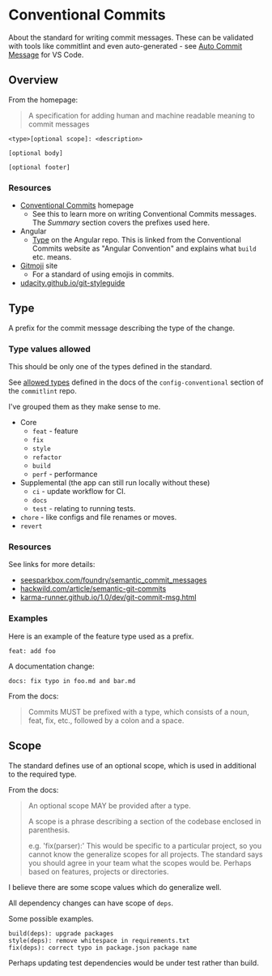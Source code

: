 # Conventional Commits

About the standard for writing commit messages. These can be validated with tools like commitlint and even auto-generated - see [Auto Commit Message](https://github.com/MichaelCurrin/auto-commit-msg) for VS Code.

<!-- TODO move out to another area -->

## Overview 

From the homepage:

> A specification for adding human and machine readable meaning to commit messages

```
<type>[optional scope]: <description>

[optional body]

[optional footer]
```

### Resources

- [Conventional Commits](https://www.conventionalcommits.org/) homepage
    - See this to learn more on writing Conventional Commits messages. The _Summary_ section covers the prefixes used here.
- Angular
   - [Type](https://github.com/angular/angular/blob/master/CONTRIBUTING.md#type) on the Angular repo. This is linked from the Conventional Commits website as "Angular Convention" and explains what `build` etc. means.
- [Gitmoji](https://gitmoji.dev/) site
   - For a standard of using emojis in commits. 
- [udacity.github.io/git-styleguide](https://udacity.github.io/git-styleguide/)


## Type

A prefix for the commit message describing the type of the change.

### Type values allowed

This should be only one of the types defined in the standard.

See [allowed types](https://github.com/conventional-changelog/commitlint/tree/master/%40commitlint/config-conventional#type-enum) defined in the docs of the `config-conventional` section of the `commitlint` repo.

I've grouped them as they make sense to me.

- Core
    - `feat` - feature
    - `fix`
    - `style`
    - `refactor`
    - `build`
    - `perf` - performance
- Supplemental (the app can still run locally without these)
    - `ci` - update workflow for CI.
    - `docs`
    - `test` - relating to running tests.
- `chore` - like configs and file renames or moves.
- `revert`

### Resources 

See links for more details:

- [seesparkbox.com/foundry/semantic_commit_messages](https://seesparkbox.com/foundry/semantic_commit_messages)
- [hackwild.com/article/semantic-git-commits](https://hackwild.com/article/semantic-git-commits/)
- [karma-runner.github.io/1.0/dev/git-commit-msg.html](https://karma-runner.github.io/1.0/dev/git-commit-msg.html)

### Examples

Here is an example of the feature type used as a prefix.

```
feat: add foo
```

A documentation change:

```
docs: fix typo in foo.md and bar.md
```

From the docs:

> Commits MUST be prefixed with a type, which consists of a noun, feat, fix, etc., followed by a colon and a space.


## Scope

The standard defines use of an optional scope, which is used in additional to the required type.

From the docs:

> An optional scope MAY be provided after a type.
>
> A scope is a phrase describing a section of the codebase enclosed in parenthesis.
>
> e.g. 'fix(parser):'
This would be specific to a particular project, so you cannot know the generalize scopes for all projects. The standard says you should agree in your team what the scopes would be. Perhaps based on features, projects or directories.

I believe there are some scope values which do generalize well.

All dependency changes can have scope of `deps`.

Some possible examples.

```
build(deps): upgrade packages
style(deps): remove whitespace in requirements.txt
fix(deps): correct typo in package.json package name
```

Perhaps updating test dependencies would be under test rather than build.
